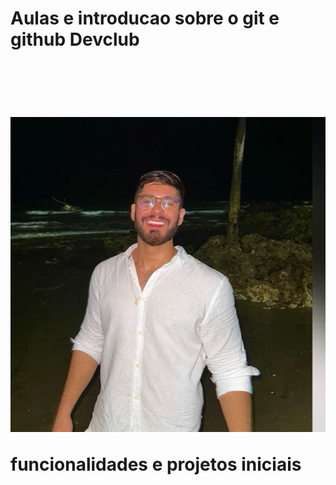 <h1>Aulas e introducao sobre o git e github Devclub<h1>
<br>
<br>
<img src="https://github.com/ManuelDGN/Git-Github-1-projeto-teste/blob/master/meu%20primeiro%20projeto%20Git-github/img/WhatsApp%20Image%202025-03-28%20at%2021.05.35.jpeg?raw=true">

<p> funcionalidades e projetos iniciais </p>
